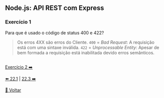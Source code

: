 ## Node.js: API REST com Express
### Exercício 1
Para que é usado o código de status 400 e 422?

> Os erros 4XX são erros do Cliente.
> `400` = _Bad Request_: A requisição está com uma sintaxe inválida.
> `422` = _Unprocessable Entity_: Apesar de bem formada a requisição está inabilitada devido erros semânticos.

##

[Exercício 2 ➡️](https://github.com/nnnnadia/trybe-exercicios/blob/main/modulo3-back-end/bloco22-introducao-desenvolvimento-web-nodejs/dia22-2/X-agora-a-pratica/exercicio2.md)

[⬅️ 22.1]() | [22.3 ➡️]()

[🚀 Voltar](https://github.com/nnnnadia/trybe-exercicios/blob/main/modulo3-back-end/bloco22-introducao-desenvolvimento-web-nodejs/dia22-2/X-agora-a-pratica/exercicios.md#222-nodejs-api-rest-com-express)

